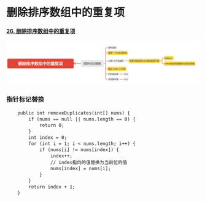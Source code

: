 删除排序数组中的重复项
==================


#### [26. 删除排序数组中的重复项](https://leetcode-cn.com/problems/remove-duplicates-from-sorted-array/)

![image_removeDuplicates](../images/lc-junior/array/image_removeDuplicates.png)

### 指针标记替换

```
    public int removeDuplicates(int[] nums) {
        if (nums == null || nums.length == 0) {
            return 0;
        }
        int index = 0;
        for (int i = 1; i < nums.length; i++) {
            if (nums[i] != nums[index]) {
                index++;
                // index指向的值替换为当前位的值
                nums[index] = nums[i];
            }
        }
        return index + 1;
    }
```